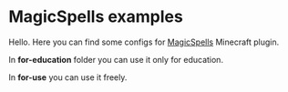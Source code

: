 # MagicSpells examples

Hello. Here you can find some configs for [MagicSpells](https://github.com/TheComputerGeek2/MagicSpells) Minecraft plugin.

In **for-education** folder you can use it only for education. 

In **for-use** you can use it freely.
